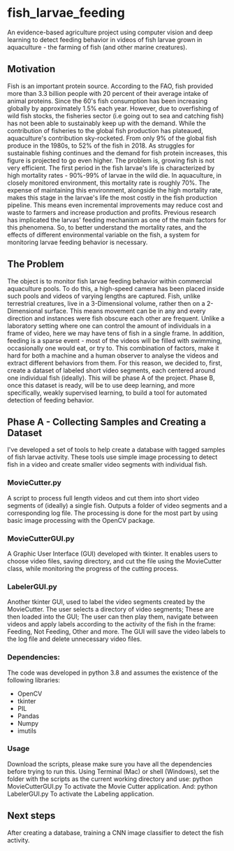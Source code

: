 # fish_larvae_feeding
An evidence-based agriculture project using computer vision and deep learning to detect feeding behavior in videos of fish larvae grown in aquaculture - the farming of fish (and other marine creatures). 

## Motivation
Fish is an important protein source. According to the FAO, fish provided more than 3.3 billion people with 20 percent of their average intake of animal proteins.
Since the 60's fish consumption has been increasing globally by approximately 1.5% each year. However, due to overfishing of wild fish stocks, the fisheries sector (i.e going out to sea and catching fish) has not been able to sustainably keep up with the demand. While the contribution of fisheries to the global fish production has plateaued, aquaculture's contribution sky-rocketed. From only 9% of the global fish produce in the 1980s, to 52% of the fish in 2018. As struggles for sustainable fishing continues and the demand for fish protein increases, this figure is projected to go even higher.
The problem is, growing fish is not very efficient. The first period in the fish larvae's life is characterized by high mortality rates - 90%-99% of larvae in the wild die. In aquaculture, in closely monitored environment, this mortality rate is roughly 70%. The expense of maintaining this environment, alongside the high mortality rate, makes this stage in the larvae's life the most costly in the fish production pipeline. This means even incremental improvements may reduce cost and waste to farmers and increase production and profits. 
Previous research has implicated the larvas' feeding mechanism as one of the main factors for this phenomena. So, to better understand the mortality rates, and the effects of different environmental variable on the fish, a system for monitoring larvae feeding behavior is necessary.

## The Problem
The object is to monitor fish larvae feeding behavior within commercial aquaculture pools. To do this, a high-speed camera has been placed inside such pools and videos of varying lengths are captured. Fish, unlike terrestrial creatures, live in a 3-Dimensional volume, rather then on a 2-Dimensional surface. This means movement can be in any and every direction and instances were fish obscure each other are frequent. Unlike a laboratory setting where one can control the amount of individuals in a frame of video, here we may have tens of fish in a single frame. In addition, feeding is a sparse event - most of the videos will be filled with swimming, occasionally one would eat, or try to. This combination of factors, make it hard for both a machine and a human observer to analyse the videos and extract different behaviors from them. 
For this reason, we decided to, first, create a dataset of labeled short video segments, each centered around one individual fish (ideally). This will be phase A of the project. Phase B, once this dataset is ready, will be to use deep learning, and more specifically, weakly supervised learning, to build a tool for automated detection of feeding behavior. 


## Phase A - Collecting Samples and Creating a Dataset
I've developed a set of tools to help create a database with tagged samples of fish larvae activity.
These tools use simple image processing to detect fish in a video and create smaller video segments with individual fish.

### MovieCutter.py
A script to process full length videos and cut them into short video segments of (ideally) a single fish.
Outputs a folder of video segments and a corresponding log file.
The processing is done for the most part by using basic image processing with the OpenCV package.

### MovieCutterGUI.py
A Graphic User Interface (GUI) developed with tkinter. It enables users to choose video files, saving directory, and
cut the file using the MovieCutter class, while monitoring the progress of the cutting process.

### LabelerGUI.py
Another tkinter GUI, used to label the video segments created by the MovieCutter. The user selects a directory of video segments;
These are then loaded into the GUI; The user can then play them, navigate between videos and apply labels
according to the activity of the fish in the frame: Feeding, Not Feeding, Other and more. 
The GUI will save the video labels to the log file and delete unnecessary video files.

### Dependencies:
The code was developed in python 3.8 and assumes the existence of the following libraries:
* OpenCV 
* tkinter
* PIL
* Pandas
* Numpy
* imutils

### Usage 
Download the scripts, please make sure you have all the dependencies before trying to run this.
Using Terminal (Mac) or shell (Windows), set the folder with the scripts as the current working directory and use:
python MovieCutterGUI.py
To activate the Movie Cutter application. And:
python LabelerGUI.py
To activate the Labeling application. 

## Next steps
After creating a database, training a CNN image classifier to detect the fish activity.


